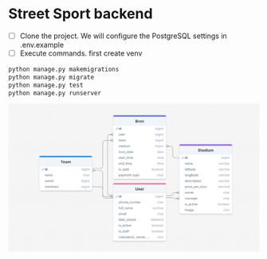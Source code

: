 # Street Sport backend

- [ ] Clone the project. We will configure the PostgreSQL settings in .env.example
- [ ] Execute commands. first create venv

```
python manage.py makemigrations
python manage.py migrate
python manage.py test
python manage.py runserver
```

![Alt text](https://github.com/MuhammadjonArabov/StreetSport/blob/main/project_db.png)
